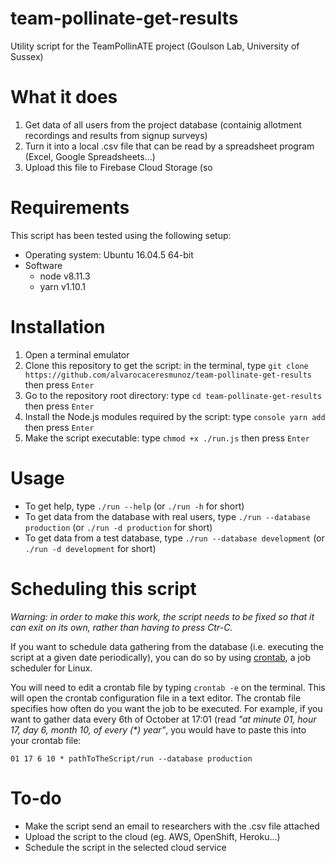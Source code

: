 # team-pollinate-get-results
Utility script for the TeamPollinATE project (Goulson Lab, University of Sussex)

# What it does
1. Get data of all users from the project database (containig allotment recordings and results from signup surveys)
2. Turn it into a local .csv file that can be read by a spreadsheet program (Excel, Google Spreadsheets...)
3. Upload this file to Firebase Cloud Storage (so

# Requirements
This script has been tested using the following setup:
- Operating system: Ubuntu 16.04.5 64-bit
- Software
  - node v8.11.3
  - yarn v1.10.1

# Installation
1. Open a terminal emulator
2. Clone this repository to get the script: in the terminal, type `git clone https://github.com/alvarocaceresmunoz/team-pollinate-get-results` then press `Enter`
2. Go to the repository root directory: type `cd team-pollinate-get-results` then press `Enter`
3. Install the Node.js modules required by the script: type `console yarn add` then press `Enter`
4. Make the script executable: type `chmod +x ./run.js` then press `Enter`

# Usage
- To get help, type `./run --help` (or `./run -h` for short) 
- To get data from the database with real users, type `./run --database production` (or `./run -d production` for short)
- To get data from a test database, type `./run --database development` (or `./run -d development` for short)

# Scheduling this script
*Warning: in order to make this work, the script needs to be fixed so that it can exit on its own, rather than having to press Ctr-C.*

If you want to schedule data gathering from the database (i.e. executing the script at a given date periodically), you can do so by using [crontab](https://en.wikipedia.org/wiki/Cron), a job scheduler for Linux.

You will need to edit a crontab file by typing `crontab -e` on the terminal. This will open the crontab configuration file in a text editor. The crontab file specifies how often do you want the job to be executed. For example, if you want to gather data every 6th of October at 17:01 (read _"at minute 01, hour 17, day 6, month 10, of every (*) year"_, you would have to paste this into your crontab file:

```01 17 6 10 * pathToTheScript/run --database production```

# To-do
- Make the script send an email to researchers with the .csv file attached
- Upload the script to the cloud (eg. AWS, OpenShift, Heroku...)
- Schedule the script in the selected cloud service
